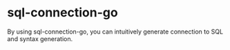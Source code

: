 # sql-connection-go
By using sql-connection-go, you can intuitively generate connection to SQL and syntax generation.
